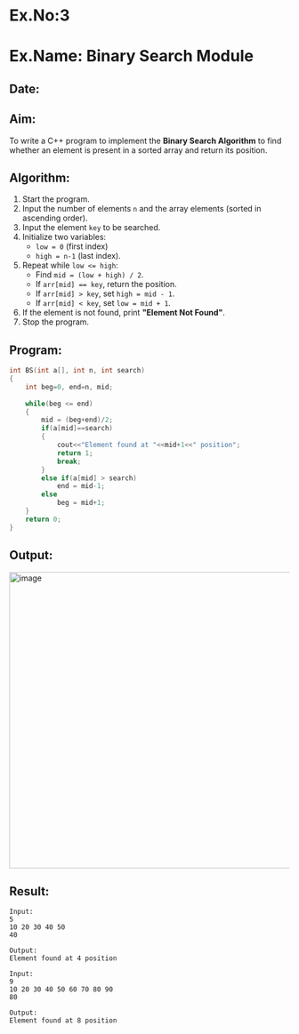 # Ex.No:3  
# Ex.Name: Binary Search Module  

## Date:  

## Aim:  
To write a C++ program to implement the **Binary Search Algorithm** to find whether an element is present in a sorted array and return its position.  

## Algorithm:  
1. Start the program.  
2. Input the number of elements `n` and the array elements (sorted in ascending order).  
3. Input the element `key` to be searched.  
4. Initialize two variables:  
   - `low = 0` (first index)  
   - `high = n-1` (last index).  
5. Repeat while `low <= high`:  
   - Find `mid = (low + high) / 2`.  
   - If `arr[mid] == key`, return the position.  
   - If `arr[mid] > key`, set `high = mid - 1`.  
   - If `arr[mid] < key`, set `low = mid + 1`.  
6. If the element is not found, print **"Element Not Found"**.  
7. Stop the program.  

## Program:
```cpp
int BS(int a[], int n, int search)
{
    int beg=0, end=n, mid;
    
    while(beg <= end)
    {
        mid = (beg+end)/2;
        if(a[mid]==search)
        {
            cout<<"Element found at "<<mid+1<<" position";
            return 1;
            break;
        }
        else if(a[mid] > search)
            end = mid-1;
        else
            beg = mid+1;
    }
    return 0;
}
```

## Output:
<img width="863" height="533" alt="image" src="https://github.com/user-attachments/assets/d1e0d6a4-bdb5-42bf-9de3-5f4b3b3e9327" />

## Result:
```
Input:
5
10 20 30 40 50
40

Output:
Element found at 4 position

Input:
9
10 20 30 40 50 60 70 80 90
80

Output:
Element found at 8 position
```
